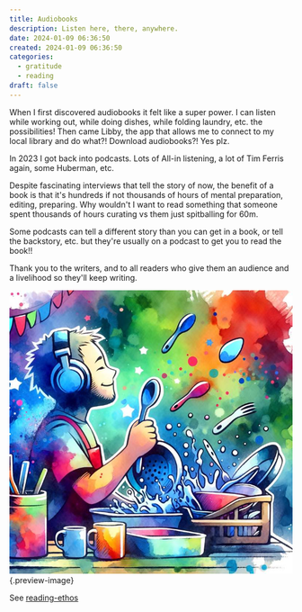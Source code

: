 ```yaml
---
title: Audiobooks
description: Listen here, there, anywhere.
date: 2024-01-09 06:36:50
created: 2024-01-09 06:36:50
categories:
  - gratitude
  - reading
draft: false
---
```

When I first discovered audiobooks it felt like a super power. I can listen while working out, while doing dishes, while folding laundry, etc. the possibilities! Then came Libby, the app that allows me to connect to my local library and do what?! Download audiobooks?! Yes plz. 

In 2023 I got back into podcasts. Lots of All-in listening, a lot of Tim Ferris again, some Huberman, etc. 

Despite fascinating interviews that tell the story of now, the benefit of a book is that it's hundreds if not thousands of hours of mental preparation, editing, preparing. Why wouldn't I want to read something that someone spent thousands of hours curating vs them just spitballing for 60m. 

Some podcasts can tell a different story than you can get in a book, or tell the backstory, etc. but they're usually on a podcast to get you to read the book!!

Thank you to the writers, and to all readers who give them an audience and a livelihood so they'll keep writing. 

![Boring chores are now some of my favorite parts of the day](../img/dalle-headphones-audiobook-doing-dishes.jpeg){.preview-image}

See [reading-ethos](../lists/reading-ethos.md) 